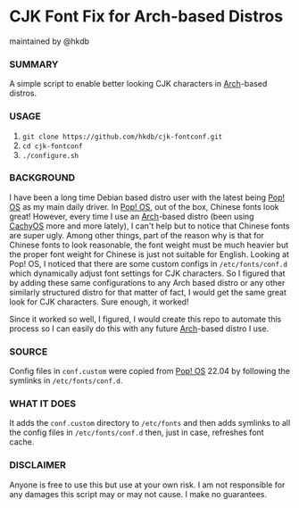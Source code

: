 # CJK Font Fix for Arch-based Distros
maintained by @hkdb


### SUMMARY

A simple script to enable better looking CJK characters in [Arch](https://archlinux.org/)-based distros.


### USAGE

1. `git clone https://github.com/hkdb/cjk-fontconf.git`
2. `cd cjk-fontconf`
3. `./configure.sh`


### BACKGROUND

I have been a long time Debian based distro user with the latest being [Pop! OS](https://system76.com/pop/) as my main daily driver. In [Pop! OS](https://system76.com/pop/), out of the box, Chinese fonts look great! However, every time I use an [Arch](https://archlinux.org/)-based distro (been using [CachyOS](https://cachyos.org/) more and more lately), I can't help but to notice that Chinese fonts are super ugly. Among other things, part of the reason why is that for Chinese fonts to look reasonable, the font weight must be much heavier but the proper font weight for Chinese is just not suitable for English. Looking at Pop! OS, I noticed that there are some custom configs in `/etc/fonts/conf.d` which dynamically adjust font settings for CJK characters. So I figured that by adding these same configurations to any Arch based distro or any other similarly structured distro for that matter of fact, I would get the same great look for CJK characters. Sure enough, it worked!

Since it worked so well, I figured, I would create this repo to automate this process so I can easily do this with any future [Arch](https://archlinux.org/)-based distro I use.


### SOURCE

Config files in `conf.custom` were copied from [Pop! OS](https://system76.com/pop/) 22.04 by following the symlinks in `/etc/fonts/conf.d`.


### WHAT IT DOES

It adds the `conf.custom` directory to `/etc/fonts` and then adds symlinks to all the config files in `/etc/fonts/conf.d` then, just in case, refreshes font cache.


### DISCLAIMER

Anyone is free to use this but use at your own risk. I am not responsible for any damages this script may or may not cause. I make no guarantees.
